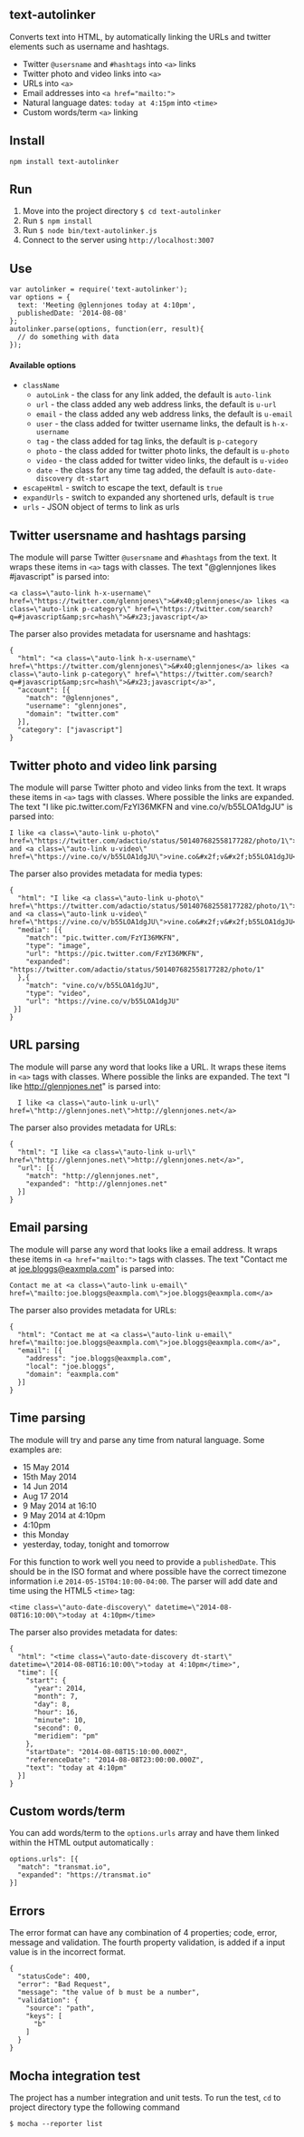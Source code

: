 ## text-autolinker
Converts text into HTML, by automatically linking the URLs and twitter elements such as username and hashtags.

 - Twitter `@usersname` and `#hashtags` into  `<a>` links
 - Twitter photo and video links into  `<a>` 
 - URLs into `<a>`
 - Email addresses into `<a href="mailto:">`
 - Natural language dates: `today at 4:15pm` into `<time>`
 - Custom words/term `<a>` linking


## Install

    npm install text-autolinker

    
## Run

1. Move into the project directory `$ cd text-autolinker`
2. Run `$ npm install`
3. Run `$ node bin/text-autolinker.js`
4. Connect to the server using `http://localhost:3007`


## Use

    var autolinker = require('text-autolinker');
    var options = {
      text: 'Meeting @glennjones today at 4:10pm',
      publishedDate: '2014-08-08'
    };
    autolinker.parse(options, function(err, result){
      // do something with data
    });



#### Available options

* `className`
  - `autoLink` - the class for any link added, the default is `auto-link`
  - `url` - the class added any web address links, the default is `u-url`
  - `email` - the class added any web address links, the default is `u-email`
  - `user` - the class added for twitter username links, the default is `h-x-username`
  - `tag` - the class added for tag links, the default is `p-category`
  - `photo` - the class added for twitter photo links, the default is `u-photo`
  - `video` - the class added for twitter video links, the default is `u-video`
  - `date` - the class for any time tag added, the default is `auto-date-discovery dt-start`
* `escapeHtml` - switch to escape the text, default is `true`
* `expandUrls` - switch to expanded any shortened urls, default is `true`
* `urls` - JSON object of terms to link as urls


## Twitter usersname and hashtags parsing
The module will parse  Twitter `@usersname` and `#hashtags` from the text. It wraps these items in `<a>` tags with classes. The text "@glennjones likes #javascript" is parsed into:

    <a class=\"auto-link h-x-username\" href=\"https://twitter.com/glennjones\">&#x40;glennjones</a> likes <a class=\"auto-link p-category\" href=\"https://twitter.com/search?q=#javascript&amp;src=hash\">&#x23;javascript</a>

The parser also provides metadata for usersname and hashtags:

    {
      "html": "<a class=\"auto-link h-x-username\" href=\"https://twitter.com/glennjones\">&#x40;glennjones</a> likes <a class=\"auto-link p-category\" href=\"https://twitter.com/search?q=#javascript&amp;src=hash\">&#x23;javascript</a>",
      "account": [{
        "match": "@glennjones",
        "username": "glennjones",
        "domain": "twitter.com"
      }],
      "category": ["javascript"]
    }
  

## Twitter photo and video link parsing
The module will parse Twitter photo and video links from the text. It wraps these items in `<a>` tags with classes. Where possible the links are expanded. The text "I like pic.twitter.com/FzYI36MKFN and vine.co/v/b55LOA1dgJU" is parsed into:

    I like <a class=\"auto-link u-photo\" href=\"https://twitter.com/adactio/status/501407682558177282/photo/1\">https://twitter.com/adactio/status/501407682558177282/photo/1</a> and <a class=\"auto-link u-video\" href=\"https://vine.co/v/b55LOA1dgJU\">vine.co&#x2f;v&#x2f;b55LOA1dgJU</a>
  
The parser also provides metadata for media types:

    {
      "html": "I like <a class=\"auto-link u-photo\" href=\"https://twitter.com/adactio/status/501407682558177282/photo/1\">https://twitter.com/adactio/status/501407682558177282/photo/1</a> and <a class=\"auto-link u-video\" href=\"https://vine.co/v/b55LOA1dgJU\">vine.co&#x2f;v&#x2f;b55LOA1dgJU</a>",
      "media": [{
        "match": "pic.twitter.com/FzYI36MKFN",
        "type": "image",
        "url": "https://pic.twitter.com/FzYI36MKFN",
        "expanded": "https://twitter.com/adactio/status/501407682558177282/photo/1"
      },{
        "match": "vine.co/v/b55LOA1dgJU",
        "type": "video",
        "url": "https://vine.co/v/b55LOA1dgJU"
     }]
    }


## URL parsing
The module will parse any word that looks like a URL. It wraps these items in `<a>` tags with classes. Where possible the links are expanded. The text "I like http://glennjones.net" is parsed into:

      I like <a class=\"auto-link u-url\" href=\"http://glennjones.net\">http://glennjones.net</a>

The parser also provides metadata for URLs:

    {
      "html": "I like <a class=\"auto-link u-url\" href=\"http://glennjones.net\">http://glennjones.net</a>",
      "url": [{
        "match": "http://glennjones.net",
        "expanded": "http://glennjones.net"
      }]
    }


## Email parsing
The module will parse any word that looks like a email address. It wraps these items in `<a href="mailto:">` tags with classes. The text "Contact me at joe.bloggs@eaxmpla.com" is parsed into:

    Contact me at <a class=\"auto-link u-email\" href=\"mailto:joe.bloggs@eaxmpla.com\">joe.bloggs@eaxmpla.com</a>

The parser also provides metadata for URLs:

    {
      "html": "Contact me at <a class=\"auto-link u-email\" href=\"mailto:joe.bloggs@eaxmpla.com\">joe.bloggs@eaxmpla.com</a>",
      "email": [{
        "address": "joe.bloggs@eaxmpla.com",
        "local": "joe.bloggs",
        "domain": "eaxmpla.com"
      }]
    }
 
## Time parsing
The module will try and parse any time from natural language. Some examples are:

 - 15 May 2014
 - 15th May 2014
 - 14 Jun 2014
 - Aug 17 2014
 - 9 May 2014 at 16:10
 - 9 May 2014 at 4:10pm
 - 4:10pm
 - this Monday
 - yesterday, today, tonight and tomorrow

For this function to work well you need to provide a `publishedDate`. This should be in the ISO format and where possible have the correct timezone information i.e `2014-05-15T04:10:00-04:00`. The parser will add date and time using the HTML5 `<time>` tag:

    <time class=\"auto-date-discovery\" datetime=\"2014-08-08T16:10:00\">today at 4:10pm</time>

The parser also provides metadata for dates:

    {
      "html": "<time class=\"auto-date-discovery dt-start\" datetime=\"2014-08-08T16:10:00\">today at 4:10pm</time>",
      "time": [{
        "start": {
          "year": 2014,
          "month": 7,
          "day": 8,
          "hour": 16,
          "minute": 10,
          "second": 0,
          "meridiem": "pm"
        },
        "startDate": "2014-08-08T15:10:00.000Z",
        "referenceDate": "2014-08-08T23:00:00.000Z",
        "text": "today at 4:10pm"
      }]
    }

## Custom words/term
You can add words/term to the `options.urls` array and have them linked within the HTML output automatically :

    options.urls": [{
      "match": "transmat.io",
      "expanded": "https://transmat.io"
    }]



## Errors

The error format can have any combination of 4 properties; code, error, message and validation. The fourth property validation, is added if a input value is in the incorrect format. 
    
    {
      "statusCode": 400,
      "error": "Bad Request",
      "message": "the value of b must be a number",
      "validation": {
        "source": "path",
        "keys": [
          "b"
        ]
      }
    }



## Mocha integration test
The project has a number integration and unit tests. To run the test, `cd` to project directory type the following command

    $ mocha --reporter list



